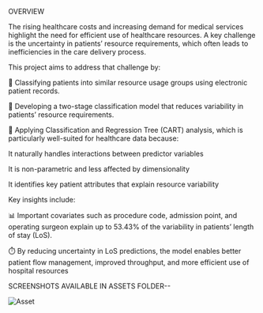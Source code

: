 OVERVIEW

The rising healthcare costs and increasing demand for medical services highlight the need for efficient use of healthcare resources. A key challenge is the uncertainty in patients’ resource requirements, which often leads to inefficiencies in the care delivery process.

This project aims to address that challenge by:

🔹 Classifying patients into similar resource usage groups using electronic patient records.

🔹 Developing a two-stage classification model that reduces variability in patients’ resource requirements.

🔹 Applying Classification and Regression Tree (CART) analysis, which is particularly well-suited for healthcare data because:

It naturally handles interactions between predictor variables

It is non-parametric and less affected by dimensionality

It identifies key patient attributes that explain resource variability

Key insights include:

📊 Important covariates such as procedure code, admission point, and operating surgeon explain up to 53.43% of the variability in patients’ length of stay (LoS).

⏱️ By reducing uncertainty in LoS predictions, the model enables better patient flow management, improved throughput, and more efficient use of hospital resources

SCREENSHOTS AVAILABLE IN ASSETS FOLDER--

![Asset](https://github.com/Ahmad-Zaf/A-Two-Stage-Model-to-Predict-Surgical-Patients/tree/cf569c18130070675783f627af9bb4cc599af31f/Asset)
